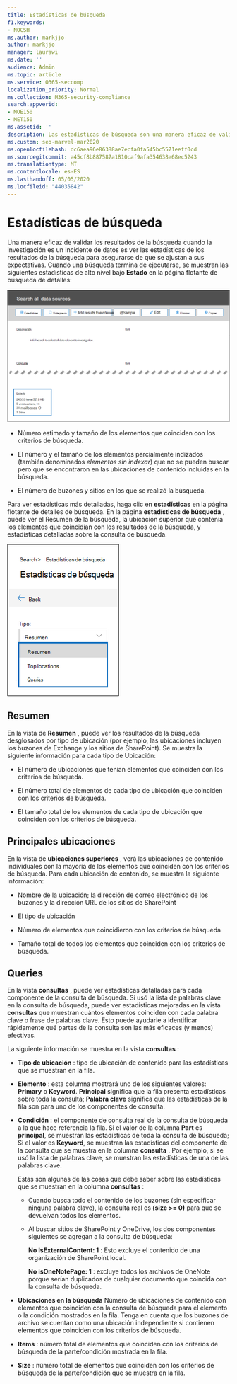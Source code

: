 ```yaml
---
title: Estadísticas de búsqueda
f1.keywords:
- NOCSH
ms.author: markjjo
author: markjjo
manager: laurawi
ms.date: ''
audience: Admin
ms.topic: article
ms.service: O365-seccomp
localization_priority: Normal
ms.collection: M365-security-compliance
search.appverid:
- MOE150
- MET150
ms.assetid: ''
description: Las estadísticas de búsqueda son una manera eficaz de validar los resultados de la búsqueda y mostrarlos en estado en la página de flotante detalles de búsqueda.
ms.custom: seo-marvel-mar2020
ms.openlocfilehash: dc6aea96e86388ae7ecfa0fa545bc5571eeff0cd
ms.sourcegitcommit: a45cf8b887587a1810caf9afa354638e68ec5243
ms.translationtype: MT
ms.contentlocale: es-ES
ms.lasthandoff: 05/05/2020
ms.locfileid: "44035842"
---
```

# <a name="search-statistics"></a>Estadísticas de búsqueda

Una manera eficaz de validar los resultados de la búsqueda cuando la investigación es un incidente de datos es ver las estadísticas de los resultados de la búsqueda para asegurarse de que se ajustan a sus expectativas. Cuando una búsqueda termina de ejecutarse, se muestran las siguientes estadísticas de alto nivel bajo **Estado** en la página flotante de búsqueda de detalles:

![Página flotante de búsqueda en detalles de statisics de búsqueda](../media/SearchDetailsFlyout.png)

- Número estimado y tamaño de los elementos que coinciden con los criterios de búsqueda.

- El número y el tamaño de los elementos parcialmente indizados (también denominados *elementos sin indexar*) que no se pueden buscar pero que se encontraron en las ubicaciones de contenido incluidas en la búsqueda.

- El número de buzones y sitios en los que se realizó la búsqueda.

Para ver estadísticas más detalladas, haga clic en **estadísticas** en la página flotante de detalles de búsqueda. En la página **estadísticas de búsqueda** , puede ver el Resumen de la búsqueda, la ubicación superior que contenía los elementos que coincidían con los resultados de la búsqueda, y estadísticas detalladas sobre la consulta de búsqueda.

![Lista desplegable de estadísticas de búsqueda](../media/SearchStatisticsDropDownList.png)

## <a name="summary"></a>Resumen

En la vista de **Resumen** , puede ver los resultados de la búsqueda desglosados por tipo de ubicación (por ejemplo, las ubicaciones incluyen los buzones de Exchange y los sitios de SharePoint). Se muestra la siguiente información para cada tipo de Ubicación:

- El número de ubicaciones que tenían elementos que coinciden con los criterios de búsqueda.

- El número total de elementos de cada tipo de ubicación que coinciden con los criterios de búsqueda.

- El tamaño total de los elementos de cada tipo de ubicación que coinciden con los criterios de búsqueda.

## <a name="top-locations"></a>Principales ubicaciones

En la vista de **ubicaciones superiores** , verá las ubicaciones de contenido individuales con la mayoría de los elementos que coinciden con los criterios de búsqueda. Para cada ubicación de contenido, se muestra la siguiente información:

- Nombre de la ubicación; la dirección de correo electrónico de los buzones y la dirección URL de los sitios de SharePoint

- El tipo de ubicación

- Número de elementos que coincidieron con los criterios de búsqueda

- Tamaño total de todos los elementos que coinciden con los criterios de búsqueda.

## <a name="queries"></a>Queries

En la vista **consultas** , puede ver estadísticas detalladas para cada componente de la consulta de búsqueda. Si usó la lista de palabras clave en la consulta de búsqueda, puede ver estadísticas mejoradas en la vista **consultas** que muestran cuántos elementos coinciden con cada palabra clave o frase de palabras clave. Esto puede ayudarle a identificar rápidamente qué partes de la consulta son las más eficaces (y menos) efectivas. 

La siguiente información se muestra en la vista **consultas** :

 - **Tipo de ubicación** : tipo de ubicación de contenido para las estadísticas que se muestran en la fila.

- **Elemento** : esta columna mostrará uno de los siguientes valores: **Primary** o **Keyword**. **Principal** significa que la fila presenta estadísticas sobre toda la consulta; **Palabra clave** significa que las estadísticas de la fila son para uno de los componentes de consulta.

- **Condición** : el componente de consulta real de la consulta de búsqueda a la que hace referencia la fila. Si el valor de la columna **Part** es **principal**, se muestran las estadísticas de toda la consulta de búsqueda; Si el valor es **Keyword**, se muestran las estadísticas del componente de la consulta que se muestra en la columna **consulta** . Por ejemplo, si se usó la lista de palabras clave, se muestran las estadísticas de una de las palabras clave.

  Estas son algunas de las cosas que debe saber sobre las estadísticas que se muestran en la columna **consultas** :
  
  - Cuando busca todo el contenido de los buzones (sin especificar ninguna palabra clave), la consulta real es **(size >= 0)** para que se devuelvan todos los elementos.
  
  - Al buscar sitios de SharePoint y OneDrive, los dos componentes siguientes se agregan a la consulta de búsqueda:
    
    **No IsExternalContent: 1** : Esto excluye el contenido de una organización de SharePoint local.
    
    **No isOneNotePage: 1** : excluye todos los archivos de OneNote porque serían duplicados de cualquier documento que coincida con la consulta de búsqueda.

- **Ubicaciones en la búsqueda** Número de ubicaciones de contenido con elementos que coinciden con la consulta de búsqueda para el elemento o la condición mostrados en la fila. Tenga en cuenta que los buzones de archivo se cuentan como una ubicación independiente si contienen elementos que coinciden con los criterios de búsqueda.

- **Items** : número total de elementos que coinciden con los criterios de búsqueda de la parte/condición mostrada en la fila.

- **Size** : número total de elementos que coinciden con los criterios de búsqueda de la parte/condición que se muestra en la fila.

